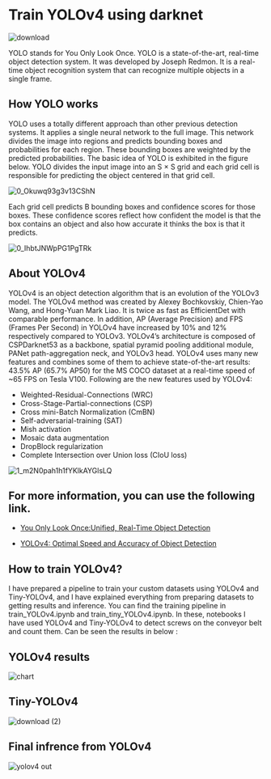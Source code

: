 # Train YOLOv4 using darknet

![download](https://user-images.githubusercontent.com/78655282/128880791-374b1bee-94cb-4ff0-98a4-1dc150a2ed0d.png)


YOLO stands for You Only Look Once. YOLO is a state-of-the-art, real-time object detection system. It was developed by Joseph Redmon. It is a real-time object recognition system that can recognize multiple objects in a single frame.

## How YOLO works

YOLO uses a totally different approach than other previous detection systems. It applies a single neural network to the full image. This network divides the image into regions and predicts bounding boxes and probabilities for each region. These bounding boxes are weighted by the predicted probabilities.
The basic idea of YOLO is exhibited in the figure below. YOLO divides the input image into an S × S grid and each grid cell is responsible for predicting the object centered in that grid cell.


![0_Okuwq93g3v13CShN](https://user-images.githubusercontent.com/78655282/128882771-c7c9b824-f8d9-4a82-96c3-9e42d0584a50.jpg)


Each grid cell predicts B bounding boxes and confidence scores for those boxes. These confidence scores reflect how confident the model is that the box contains an object and also how accurate it thinks the box is that it predicts.


![0_IhbtJNWpPG1PgTRk](https://user-images.githubusercontent.com/78655282/128882941-3cd7a591-96a1-463e-95c9-c5aad67cb251.png)


## About YOLOv4 

YOLOv4 is an object detection algorithm that is an evolution of the YOLOv3 model. The YOLOv4 method was created by Alexey Bochkovskiy, Chien-Yao Wang, and Hong-Yuan Mark Liao. It is twice as fast as EfficientDet with comparable performance. In addition, AP (Average Precision) and FPS (Frames Per Second) in YOLOv4 have increased by 10% and 12% respectively compared to YOLOv3. YOLOv4’s architecture is composed of CSPDarknet53 as a backbone, spatial pyramid pooling additional module, PANet path-aggregation neck, and YOLOv3 head.
YOLOv4 uses many new features and combines some of them to achieve state-of-the-art results: 43.5% AP (65.7% AP50) for the MS COCO dataset at a real-time speed of ~65 FPS on Tesla V100. Following are the new features used by YOLOv4:

- Weighted-Residual-Connections (WRC)
- Cross-Stage-Partial-connections (CSP)
- Cross mini-Batch Normalization (CmBN)
- Self-adversarial-training (SAT)
- Mish activation
- Mosaic data augmentation
- DropBlock regularization
- Complete Intersection over Union loss (CIoU loss)

![1_m2N0pah1h1fYKlkAYGlsLQ](https://user-images.githubusercontent.com/78655282/128883815-3f1618fb-9636-4a85-b0e5-1876f5f5a075.png)

## For more information, you can use the following link.

- [You Only Look Once:Unified, Real-Time Object Detection](https://arxiv.org/pdf/1506.02640.pdf)

- [YOLOv4: Optimal Speed and Accuracy of Object Detection](https://arxiv.org/pdf/2004.10934.pdf)


## How to train YOLOv4?

I have prepared a pipeline to train your custom datasets using YOLOv4 and Tiny-YOLOv4, and I have explained everything from preparing datasets to getting results and inference. You can find the training pipeline in train_YOLOv4.ipynb and train_tiny_YOLOv4.ipynb. In these, notebooks I have used YOLOv4 and Tiny-YOLOv4 to detect screws on the conveyor belt and count them. Can be seen the results in below :


## YOLOv4 results

![chart](https://user-images.githubusercontent.com/78655282/195811592-a37f5b99-eaff-454d-a643-eab2c7b217b2.png)


## Tiny-YOLOv4

![download (2)](https://user-images.githubusercontent.com/78655282/195811674-8b7ccb6b-4dbf-481b-be65-2497536df26c.png)


## Final infrence from YOLOv4

![yolov4 out](https://user-images.githubusercontent.com/78655282/129019805-7d236b7c-b8c6-46b7-9b61-50abc128718f.png)

